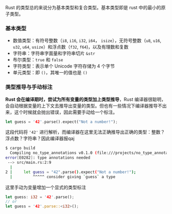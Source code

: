 Rust 的类型总的来说分为基本类型和复合类型。基本类型即是 rust 中的最小的原子类型。

### 基本类型

- 数值类型：有符号整数（`i8`, `i16`, `i32`, `i64`， `isize`），无符号整数（`u8`, `u16`, `u32`, `u64`, `usize`）和浮点数（`f32`, `f64`)，以及有理数和复数
- 字符串：字符串字面量和字符串切片 `&str`
- 布尔类型：`true` 和 `false`
- 字符类型：表示单个 Unicode 字符存储为 4 个字节
- 单元类型：即 `()`，其唯一的值也是 `()`

### 类型推导与手动标注

**Rust 会在编译期时，尝试为所有变量的类型加上类型推导**，Rust 编译器很聪明，会自动根据变量的上下文去推导出变量的类型。但也有一些情况下编译器推导不出来，这个时候就会抛出错误，因此需要手动给一个标注。

```rust
let guess = '42'.parse().expect("Not a number!");
```

这段代码将 `'42'` 进行解析，而编译器在这里无法正确推导出正确的类型：整数？浮点数？字符串？因此编译器报qaj

```bash
$ cargo build 
  Compiling no_type_annotations v0.1.0 (file:///projects/no_type_annotations) 
error[E0282]: type annotations needed
 --> src/main.rs:2:9
  | 
2 |     let guess = "42".parse().expect("Not a number!");
  |         ^^^^^ consider giving `guess` a type
```

这里手动为变量增加一个显式的类型标注

```rust
let guess: i32 = '42'.parse();
// or
let guess = '42'.parse::<i32>();
```